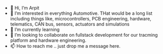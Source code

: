 - 👋 Hi, I’m Arpit
- 👀 I’m interested in everything Automotive. THat would be a long list including things like, microcontrollers, PCB engineering, hardware, telematics, CAN bus, sensors, actuators and simulations
- 🌱 I’m currently learning
- 💞️ I’m looking to collaborate on fullstack development for our tracming platform and hardware engineering.
- 📫 How to reach me .. just drop me a message here. 

<!---
YM-Arpit/YM-Arpit is a ✨ special ✨ repository because its `README.md` (this file) appears on your GitHub profile.
You can click the Preview link to take a look at your changes.
--->
